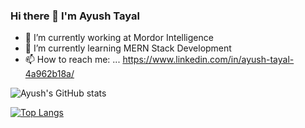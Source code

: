 ### Hi there 👋 I'm Ayush Tayal
- 🔭 I’m currently working at Mordor Intelligence
- 🌱 I’m currently learning MERN Stack Development 
- 📫 How to reach me: ... https://www.linkedin.com/in/ayush-tayal-4a962b18a/

![Ayush's GitHub stats](https://github-readme-stats.vercel.app/api?username=Ayush-Tayal&show_icons=true&theme=dracula)

[![Top Langs](https://github-readme-stats.vercel.app/api/top-langs/?username=Ayush-Tayal&layout=compact&theme=gruvbox)](https://github.com/Ayush-Tayal/github-readme-stats)

